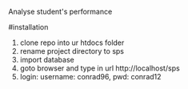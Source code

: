 Analyse student's performance

#installation 
1. clone repo into ur htdocs folder
2. rename project directory to sps
2. import database
3. goto browser and type in url http://localhost/sps
4. login: username: conrad96, pwd: conrad12


